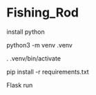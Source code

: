 # Fishing_Rod

install python

python3 -m venv .venv

. .venv/bin/activate

pip install -r requirements.txt

Flask run
